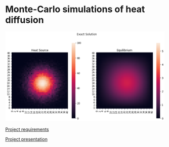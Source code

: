 # Monte-Carlo simulations of heat diffusion

![heat-equilibrium-solution](logo.png)

[Project requirements](2ndAssignment.pdf)

[Project presentation](main.ipynb)
